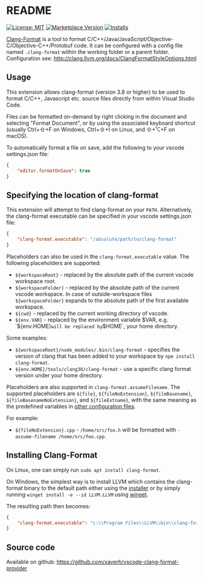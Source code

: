 # README

[![License: MIT](https://img.shields.io/badge/license-MIT-orange.svg)](https://github.com/xaverh/vscode-clang-format/blob/master/LICENSE)
[![Marketplace Version](https://vsmarketplacebadge.apphb.com/version/xaver.clang-format.svg)](https://marketplace.visualstudio.com/items?itemName=xaver.clang-format)
[![Installs](https://vsmarketplacebadge.apphb.com/installs/xaver.clang-format.svg)](https://marketplace.visualstudio.com/items?itemName=xaver.clang-format)

[Clang-Format](http://clang.llvm.org/docs/ClangFormat.html) is a tool to format C/C++/Java/JavaScript/Objective-C/Objective-C++/Protobuf code. It can be configured with a config file named `.clang-format` within the working folder or a parent folder. Configuration see: http://clang.llvm.org/docs/ClangFormatStyleOptions.html


## Usage

This extension allows clang-format (version 3.8 or higher) to be used to format C/C++, Javascript etc.
source files directly from within Visual Studio Code.

Files can be formatted on-demand by right clicking in the document and
selecting "Format Document", or by using the associated keyboard shortcut
(usually Ctrl+⇧+F on Windows, Ctrl+⇧+I on Linux, and ⇧+⌥+F on macOS).

To automatically format a file on save, add the following to your
vscode settings.json file:

```json
{
    "editor.formatOnSave": true
}
```

## Specifying the location of clang-format

This extension will attempt to find clang-format on your `PATH`.
Alternatively, the clang-format executable can be specified in your vscode
settings.json file:

```json
{
    "clang-format.executable": "/absolute/path/to/clang-format"
}
```

Placeholders can also be used in the `clang-format.executable` value.
The following placeholders are supported:

- `${workspaceRoot}` - replaced by the absolute path of the current vscode
  workspace root.
- `${workspaceFolder}` - replaced by the absolute path of the current vscode 
  workspace. In case of outside-workspace files `${workspaceFolder}` expands 
  to the absolute path of the first available workspace.
- `${cwd}` - replaced by the current working directory of vscode.
- `${env.VAR}` - replaced by the environment variable $VAR, e.g. `${env.HOME}`
  will be replaced by `$HOME`, your home directory.

Some examples:

- `${workspaceRoot}/node_modules/.bin/clang-format` - specifies the version of
  clang that has been added to your workspace by `npm install clang-format`.
- `${env.HOME}/tools/clang38/clang-format` - use a specific clang format version
  under your home directory.

Placeholders are also supported in `clang-format.assumeFilename`. The supported
placeholders are `${file}`, `${fileNoExtension}`, `${fileBasename}`,
`${fileBasenameNoExtension}`, and `${fileExtname}`, with the same meaning as the
predefined variables in [other configuration files](https://code.visualstudio.com/docs/editor/variables-reference).

For example:
- `${fileNoExtension}.cpp` - `/home/src/foo.h` will be formatted with
  `-assume-filename /home/src/foo.cpp`.

## Installing Clang-Format

On Linux, one can simply run `sudo apt install clang-format`. 

On Windows, the simplest way is to install LLVM which contains the clang-format binary to the default path either using the [installer](https://llvm.org/) or by simply running `winget install -e --id LLVM.LLVM` using [winget](https://learn.microsoft.com/en-us/windows/package-manager/winget/). 

The resulting path then becomes:
```json
{
    "clang-format.executable": "c:\\Program Files\\LLVM\\bin\\clang-format.exe"
}
```

## Source code
Available on github: https://github.com/xaverh/vscode-clang-format-provider
